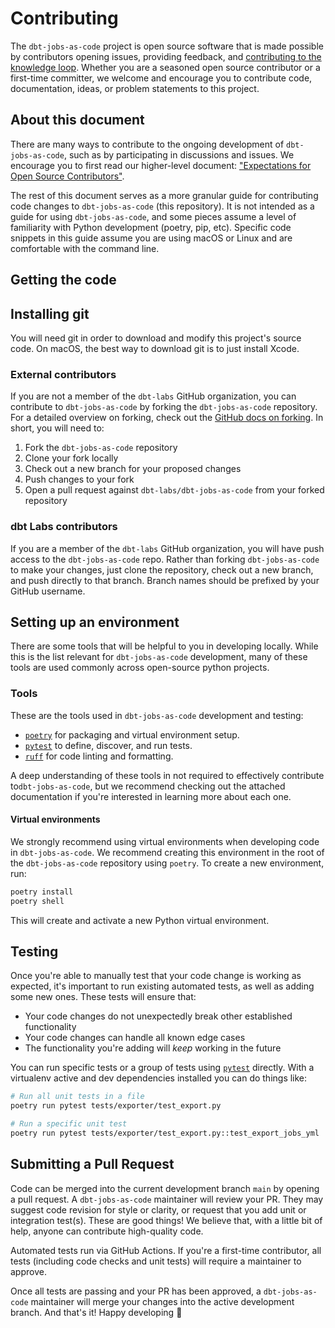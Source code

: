 # Contributing

The `dbt-jobs-as-code` project is open source software that is made possible by contributors opening issues, providing
feedback, and [contributing to the knowledge loop](https://www.getdbt.com/dbt-labs/values/). Whether you are a seasoned
open source contributor or a first-time committer, we welcome and encourage you to contribute code, documentation,
ideas, or problem statements to this project.

## About this document

There are many ways to contribute to the ongoing development of `dbt-jobs-as-code`, such as by participating in 
discussions and issues. We encourage you to first read our higher-level document: 
["Expectations for Open Source Contributors"](https://docs.getdbt.com/community/resources/oss-expectations).

The rest of this document serves as a more granular guide for contributing code changes to `dbt-jobs-as-code` (this 
repository). It is not intended as a guide for using `dbt-jobs-as-code`, and some pieces assume a level of familiarity
with Python development (poetry, pip, etc). Specific code snippets in this guide assume you are using macOS or Linux and
are comfortable with the command line.

## Getting the code
## Installing git

You will need git in order to download and modify this project's source code. On macOS, the best way to download git is 
to just install Xcode. 

### External contributors

If you are not a member of the `dbt-labs` GitHub organization, you can contribute to `dbt-jobs-as-code` by forking the 
`dbt-jobs-as-code` repository. For a detailed overview on forking, check out the 
[GitHub docs on forking](https://help.github.com/en/articles/fork-a-repo). In short, you will need to:

1. Fork the `dbt-jobs-as-code` repository
2. Clone your fork locally
3. Check out a new branch for your proposed changes
4. Push changes to your fork
5. Open a pull request against `dbt-labs/dbt-jobs-as-code` from your forked repository

### dbt Labs contributors

If you are a member of the `dbt-labs` GitHub organization, you will have push access to the `dbt-jobs-as-code` repo. 
Rather than forking `dbt-jobs-as-code` to make your changes, just clone the repository, check out a new branch, and push
directly to that branch. Branch names should be prefixed by your GitHub username.

## Setting up an environment

There are some tools that will be helpful to you in developing locally. While this is the list relevant for 
`dbt-jobs-as-code` development, many of these tools are used commonly across open-source python projects.

### Tools

These are the tools used in `dbt-jobs-as-code` development and testing:

- [`poetry`](https://python-poetry.org/docs/) for packaging and virtual environment setup.
- [`pytest`](https://docs.pytest.org/en/latest/) to define, discover, and run tests.
- [`ruff`](https://github.com/astral-sh/ruff) for code linting and formatting.

A deep understanding of these tools in not required to effectively contribute to`dbt-jobs-as-code`, but we recommend 
checking out the attached documentation if you're interested in learning more about each one.

#### Virtual environments

We strongly recommend using virtual environments when developing code in `dbt-jobs-as-code`. We recommend creating this
environment in the root of the `dbt-jobs-as-code` repository using `poetry`. To create a new environment, run:
```sh
poetry install
poetry shell
```

This will create and activate a new Python virtual environment.


## Testing

Once you're able to manually test that your code change is working as expected, it's important to run existing automated
tests, as well as adding some new ones. These tests will ensure that:
- Your code changes do not unexpectedly break other established functionality
- Your code changes can handle all known edge cases
- The functionality you're adding will _keep_ working in the future

You can run specific tests or a group of tests using [`pytest`](https://docs.pytest.org/en/latest/) directly. 
With a virtualenv active and dev dependencies installed you can do things like:

```sh
# Run all unit tests in a file
poetry run pytest tests/exporter/test_export.py

# Run a specific unit test
poetry run pytest tests/exporter/test_export.py::test_export_jobs_yml
```

## Submitting a Pull Request

Code can be merged into the current development branch `main` by opening a pull request. A `dbt-jobs-as-code` maintainer 
will review your PR. They may suggest code revision for style or clarity, or request that you add unit or integration
test(s). These are good things! We believe that, with a little bit of help, anyone can contribute high-quality code.

Automated tests run via GitHub Actions. If you're a first-time contributor, all tests 
(including code checks and unit tests) will require a maintainer to approve. 

Once all tests are passing and your PR has been approved, a `dbt-jobs-as-code` maintainer will merge your changes into 
the active development branch. And that's it! Happy developing :tada:
